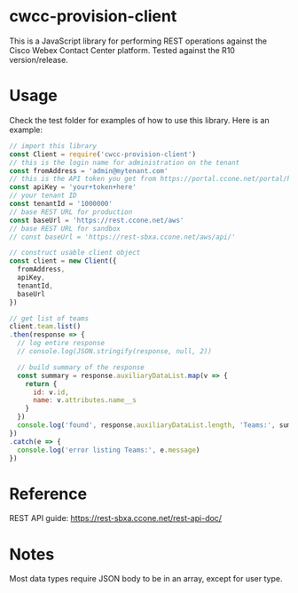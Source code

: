 # cwcc-provision-client
This is a JavaScript library for performing REST operations against the Cisco Webex Contact Center platform. Tested against the R10 version/release.

# Usage
Check the test folder for examples of how to use this library. Here is an example:
```js
// import this library
const Client = require('cwcc-provision-client')
// this is the login name for administration on the tenant
const fromAddress = 'admin@mytenant.com'
// this is the API token you get from https://portal.ccone.net/portal/home.html
const apiKey = 'your+token+here'
// your tenant ID
const tenantId = '1000000'
// base REST URL for production
const baseUrl = 'https://rest.ccone.net/aws'
// base REST URL for sandbox
// const baseUrl = 'https://rest-sbxa.ccone.net/aws/api/'

// construct usable client object
const client = new Client({
  fromAddress,
  apiKey,
  tenantId,
  baseUrl
})

// get list of teams
client.team.list()
.then(response => {
  // log entire response
  // console.log(JSON.stringify(response, null, 2))

  // build summary of the response
  const summary = response.auxiliaryDataList.map(v => {
    return {
      id: v.id,
      name: v.attributes.name__s
    }
  })
  console.log('found', response.auxiliaryDataList.length, 'Teams:', summary)
})
.catch(e => {
  console.log('error listing Teams:', e.message)
})
```

# Reference
REST API guide: https://rest-sbxa.ccone.net/rest-api-doc/

# Notes
Most data types require JSON body to be in an array, except for user type.
